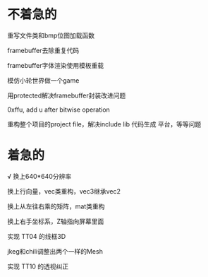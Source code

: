 # 不着急的

重写文件类和bmp位图加载函数

framebuffer去除重复代码

framebuffer字体渲染使用模板重载

模仿小轮世界做一个game

用protected解决framebuffer封装改进问题

0xffu, add u after bitwise operation

重构整个项目的project file，解决include lib 代码生成 平台，等等问题

# 着急的

√ 换上640*640分辨率

换上行向量，vec类重构，vec3继承vec2

换上从左往右乘的矩阵，mat类重构

换上右手坐标系，Z轴指向屏幕里面

实现 TT04 的线框3D

jkeg和chili调整出两个一样的Mesh

实现 TT10 的透视纠正

